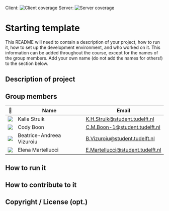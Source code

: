 Client: ![Client coverage](https://gitlab.ewi.tudelft.nl/cse1105/2019-2020/organisation/repository-template/badges/master/coverage.svg?job=client-test)
Server: ![Server coverage](https://gitlab.ewi.tudelft.nl/cse1105/2019-2020/organisation/repository-template/badges/master/coverage.svg?job=server-test)


# Starting template

This README will need to contain a description of your project, how to run it, how to set up the development environment, and who worked on it.
This information can be added throughout the course, except for the names of the group members.
Add your own name (do not add the names for others!) to the section below.

## Description of project

## Group members

| 📸 | Name | Email |
|---|---|---|
| ![](https://kallestruik.nl/images/logo.png) | Kalle Struik | K.H.Struik@student.tudelft.nl |
| ![](https://cdn.discordapp.com/attachments/479231854193672212/813004391971291146/pf_128x128.jpg) | Cody Boon | C.M.Boon-1@student.tudelft.nl |
| ![](https://media.discordapp.net/attachments/813111618551939074/813112292198842448/Eu_res.png) | Beatrice-Andreea Vizuroiu | B.Vizuroiu@student.tudelft.nl |
| ![](https://cdn.discordapp.com/attachments/402133604379000838/813470529418821702/IMG_3489_1.JPG) | Elena Martellucci | E.Martellucci@student.tudelft.nl |

<!-- Instructions (remove once assignment has been completed -->
<!-- - Add (only!) your own name to the table above (use Markdown formatting) -->
<!-- - Mention your *student* email address -->
<!-- - Preferably add a recognisable photo, otherwise add your GitLab photo -->
<!-- - (please make sure the photos have the same size) --> 

## How to run it

## How to contribute to it

## Copyright / License (opt.)
